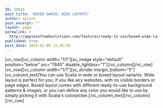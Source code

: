 ```yaml
---
ID: 10816
post_title: 'BOXED &#038; WIDE LAYOUTS'
author: xplore
post_excerpt: ""
layout: page
permalink: >
  http://appiesoftwebsolutions.com/features/ready-to-use/boxed-wide-layouts/
published: true
post_date: 2015-02-06 12:36:50
---
```

[vc_row][vc_column width="1/1"][sc_image style="default" position="below" src="7845" disable_lightbox="1"][/vc_column][/vc_row][vc_row][vc_column width="1/1"][sc_divider margin_bottom="5"][vc_column_text]You can use Scalia in wide or boxed layout variants. Wide layout is perfect for you, if you like airy websites, with no visible borders or page edges. Boxed layout comes with different ready-to-use background patterns &amp; images, or you can define any color you would like to use by simply picking it with Scalia's colorpicker.[/vc_column_text][/vc_column][/vc_row]
